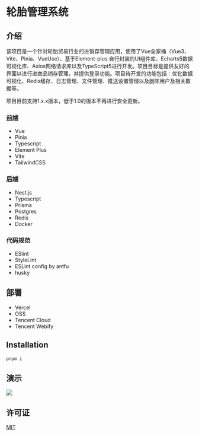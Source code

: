 <h1>轮胎管理系统</h1>

## 介绍

该项目是一个针对轮胎贸易行业的进销存管理应用，使用了Vue全家桶（Vue3、Vite、Pinia、VueUse）、基于Element-plus 自行封装的UI组件库、Echarts5数据可视化库、Axios网络请求库以及TypeScript5进行开发。项目目标是提供友好的界面以进行进商品销存管理，并提供登录功能。项目待开发的功能包括：优化数据可视化、Redis缓存、日志管理、文件管理、推送设置管理以及删除用户及相关数据等。

项目目前支持1.x.x版本，低于1.0的版本不再进行安全更新。

### [前端](https://github.com/LaicZhang/tire-admin-web)

- Vue
- Pinia
- Typescript
- Element Plus
- Vite
- TailwindCSS

### [后端](https://github.com/LaicZhang/be-core)

- Nest.js
- Typescript
- Prisma
- Postgres
- Redis
- Docker

### 代码规范

- ESlint
- StyleLint
- ESLint config by antfu
- husky

## 部署

- Vercel
- OSS
- Tencent Cloud
- Tencent Webify

## Installation

```
pnpm i
```

## 演示

![](https://img1.tucang.cc/api/image/show/07a84b802411ad04bd8d32bfabedab6b)

## 许可证

[MIT](./LICENSE)
